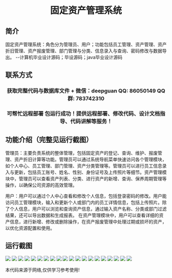 <p><h1 align="center">固定资产管理系统</h1></p>

## 简介
固定资产管理系统：角色分为管理员、用户；功能包括员工管理、资产管理、资产折旧管理、资产报废管理、部门管理与分类、信息录入与查询、密码修改与数据导出。    --计算机毕业设计源码；毕设源码；java毕业设计源码


## 联系方式
<p><h3 align="center">获取完整代码与数据库文件 + 微信：deepguan QQ: 86050149 QQ群: 783742310</h3></p>
<p><h3 align="center">可帮忙远程部署 包运行成功！提供远程部署、修改代码、设计文档指导、代码讲解等服务！</h3></p>

## 功能介绍（完整见运行截图）
管理员：主要负责系统的整体管理，包括固定资产的登记、查询、维护、报废管理、资产折旧计算等功能。管理员可以通过系统导航菜单快速访问各个管理模块，如个人中心、员工管理、部门管理、资产分类管理等。管理员可以进行员工信息录入与更新，包括员工账号、姓名、性别、身份证号及上传照片等细节。资产管理模块中，管理员可以查看资产列表、分类、进行资产的新增、查询、保养周期管理等操作，以确保公司资源的高效管理。

用户：用户可以通过个人中心查看和修改个人信息，包括登录密码的修改。用户能访问员工管理模块，输入和更新个人或部门内的员工详情信息，包括上传照片。除了个人信息，用户可以浏览和查询资产信息，通过输入资产名称、分类或部门过滤结果，还可以导出数据和生成报表。 在资产管理模块中，用户可以查看详细的资产信息，进行新增、修改或删除操作，在资产报废管理中处理过期或损坏的资产，以优化资源配置和使用。


## 运行截图
![](img/001.jpg)
![](img/002.jpg)
![](img/003.jpg)
![](img/004.jpg)
![](img/005.jpg)
![](img/006.jpg)
![](img/007.jpg)
![](img/008.jpg)
![](img/009.jpg)
![](img/010.jpg)
![](img/011.jpg)
![](img/012.jpg)
![](img/013.jpg)
![](img/014.jpg)
![](img/015.jpg)
![](img/016.jpg)
![](img/017.jpg)
![](img/018.jpg)
![](img/019.jpg)
![](img/020.jpg)

<p>本代码来源于网络,仅供学习参考使用!</p>
